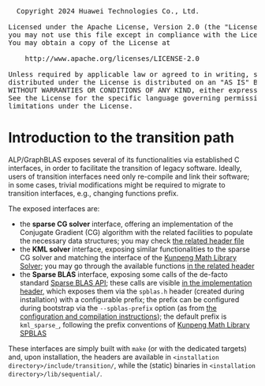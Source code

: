<pre>
  Copyright 2024 Huawei Technologies Co., Ltd.

Licensed under the Apache License, Version 2.0 (the "License");
you may not use this file except in compliance with the License.
You may obtain a copy of the License at

    http://www.apache.org/licenses/LICENSE-2.0

Unless required by applicable law or agreed to in writing, software
distributed under the License is distributed on an "AS IS" BASIS,
WITHOUT WARRANTIES OR CONDITIONS OF ANY KIND, either express or implied.
See the License for the specific language governing permissions and
limitations under the License.
</pre>

# Introduction to the transition path

ALP/GraphBLAS exposes several of its functionalities via established C
interfaces, in order to facilitate the transition of legacy software.
Ideally, users of transition interfaces need only re-compile and link their
software; in some cases, trivial modifications might be required to migrate to
transition interfaces, e.g., changing functions prefix.

The exposed interfaces are:

* the **sparse CG solver** interface, offering an implementation of the
  Conjugate Gradient (CG) algorithm with the related facilities to populate the
  necessary data structures; you may check
  [the related header file](../include/transition/solver.h)
* the **KML solver** interface, exposing similar functionalities to the sparse
  CG solver and matching the interface of the
  [Kunpeng Math Library Solver](https://www.hikunpeng.com/document/detail/en/kunpengaccel/math-lib/devg-kml/kunpengaccel_kml_16_0287.html);
  you may go through the available functions
  [in the related header](../include/transition/kml_iss.h)
* the **Sparse BLAS** interface, exposing some calls of the de-facto standard
  [Sparse BLAS API](https://www.intel.com/content/www/us/en/docs/onemkl/developer-reference-dpcpp/2024-0/sparse-blas-functionality.html);
  these calls are visible
  [in the implementation header](../include/transition/spblas_impl.h),
  which exposes them via the `spblas.h` header (created during installation)
  with a configurable prefix; the prefix can be configured during bootstrap via
  the `--spblas-prefix` option (as from
  [the configuration and compilation instructions](Build_and_test_infra.md#generation-via-the-bootstrapsh-script));
  the default prefix is `kml_sparse_`, following the prefix conventions of
  [Kunpeng Math Library SPBLAS](https://www.hikunpeng.com/document/detail/en/kunpengaccel/math-lib/devg-kml/kunpengaccel_kml_16_0186.html)

These interfaces are simply built with `make` (or with the dedicated targets)
and, upon installation, the headers are available in
`<installation directory>/include/transition/`, while the (static) binaries in
`<installation directory>/lib/sequential/`.

